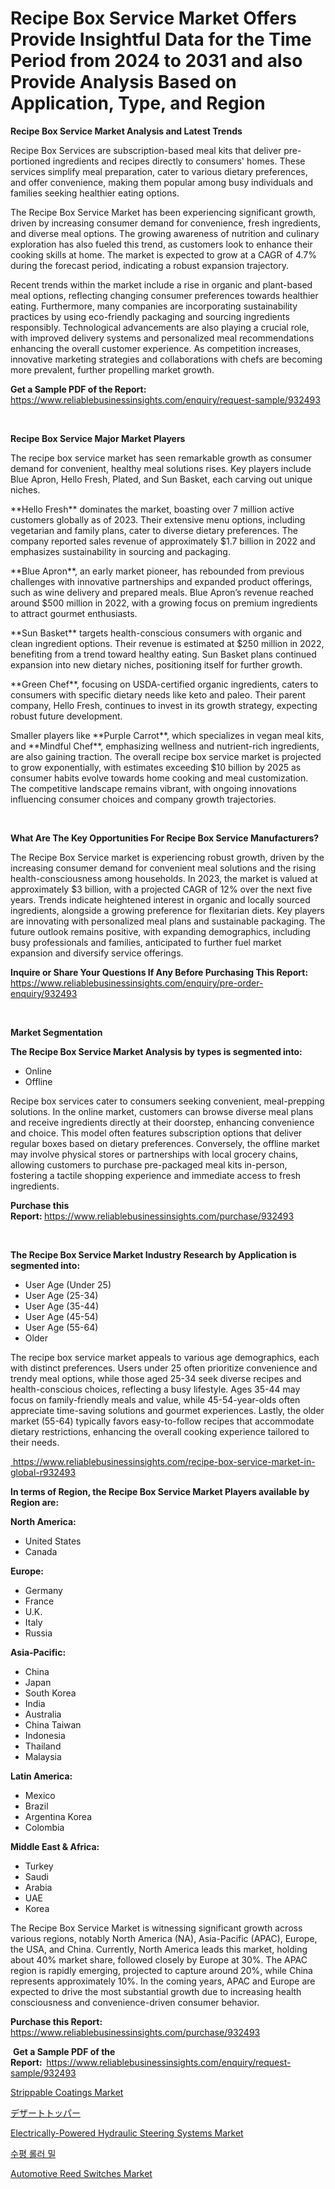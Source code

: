<p><h1>Recipe Box Service Market Offers Provide Insightful Data for the Time Period from 2024 to 2031 and also Provide Analysis Based on Application, Type, and Region</h1></p><p><strong>Recipe Box Service Market Analysis and Latest Trends</strong></p>
<p><p>Recipe Box Services are subscription-based meal kits that deliver pre-portioned ingredients and recipes directly to consumers' homes. These services simplify meal preparation, cater to various dietary preferences, and offer convenience, making them popular among busy individuals and families seeking healthier eating options.</p><p>The Recipe Box Service Market has been experiencing significant growth, driven by increasing consumer demand for convenience, fresh ingredients, and diverse meal options. The growing awareness of nutrition and culinary exploration has also fueled this trend, as customers look to enhance their cooking skills at home. The market is expected to grow at a CAGR of 4.7% during the forecast period, indicating a robust expansion trajectory.</p><p>Recent trends within the market include a rise in organic and plant-based meal options, reflecting changing consumer preferences towards healthier eating. Furthermore, many companies are incorporating sustainability practices by using eco-friendly packaging and sourcing ingredients responsibly. Technological advancements are also playing a crucial role, with improved delivery systems and personalized meal recommendations enhancing the overall customer experience. As competition increases, innovative marketing strategies and collaborations with chefs are becoming more prevalent, further propelling market growth.</p></p>
<p><strong>Get a Sample PDF of the Report:&nbsp;</strong> <a href="https://www.reliablebusinessinsights.com/enquiry/request-sample/932493">https://www.reliablebusinessinsights.com/enquiry/request-sample/932493</a></p>
<p>&nbsp;</p>
<p><strong>Recipe Box Service Major Market Players</strong></p>
<p><p>The recipe box service market has seen remarkable growth as consumer demand for convenient, healthy meal solutions rises. Key players include Blue Apron, Hello Fresh, Plated, and Sun Basket, each carving out unique niches. </p><p>**Hello Fresh** dominates the market, boasting over 7 million active customers globally as of 2023. Their extensive menu options, including vegetarian and family plans, cater to diverse dietary preferences. The company reported sales revenue of approximately $1.7 billion in 2022 and emphasizes sustainability in sourcing and packaging.</p><p>**Blue Apron**, an early market pioneer, has rebounded from previous challenges with innovative partnerships and expanded product offerings, such as wine delivery and prepared meals. Blue Apron’s revenue reached around $500 million in 2022, with a growing focus on premium ingredients to attract gourmet enthusiasts.</p><p>**Sun Basket** targets health-conscious consumers with organic and clean ingredient options. Their revenue is estimated at $250 million in 2022, benefiting from a trend toward healthy eating. Sun Basket plans continued expansion into new dietary niches, positioning itself for further growth.</p><p>**Green Chef**, focusing on USDA-certified organic ingredients, caters to consumers with specific dietary needs like keto and paleo. Their parent company, Hello Fresh, continues to invest in its growth strategy, expecting robust future development.</p><p>Smaller players like **Purple Carrot**, which specializes in vegan meal kits, and **Mindful Chef**, emphasizing wellness and nutrient-rich ingredients, are also gaining traction. The overall recipe box service market is projected to grow exponentially, with estimates exceeding $10 billion by 2025 as consumer habits evolve towards home cooking and meal customization. The competitive landscape remains vibrant, with ongoing innovations influencing consumer choices and company growth trajectories.</p></p>
<p>&nbsp;</p>
<p><strong>What Are The Key Opportunities For Recipe Box Service Manufacturers?</strong></p>
<p><p>The Recipe Box Service market is experiencing robust growth, driven by the increasing consumer demand for convenient meal solutions and the rising health-consciousness among households. In 2023, the market is valued at approximately $3 billion, with a projected CAGR of 12% over the next five years. Trends indicate heightened interest in organic and locally sourced ingredients, alongside a growing preference for flexitarian diets. Key players are innovating with personalized meal plans and sustainable packaging. The future outlook remains positive, with expanding demographics, including busy professionals and families, anticipated to further fuel market expansion and diversify service offerings.</p></p>
<p><strong>Inquire or Share Your Questions If Any Before Purchasing This Report:</strong> <a href="https://www.reliablebusinessinsights.com/enquiry/pre-order-enquiry/932493">https://www.reliablebusinessinsights.com/enquiry/pre-order-enquiry/932493</a></p>
<p>&nbsp;</p>
<p><strong>Market Segmentation</strong></p>
<p><strong>The Recipe Box Service Market Analysis by types is segmented into:</strong></p>
<p><ul><li>Online</li><li>Offline</li></ul></p>
<p><p>Recipe box services cater to consumers seeking convenient, meal-prepping solutions. In the online market, customers can browse diverse meal plans and receive ingredients directly at their doorstep, enhancing convenience and choice. This model often features subscription options that deliver regular boxes based on dietary preferences. Conversely, the offline market may involve physical stores or partnerships with local grocery chains, allowing customers to purchase pre-packaged meal kits in-person, fostering a tactile shopping experience and immediate access to fresh ingredients.</p></p>
<p><strong>Purchase this Report:&nbsp;</strong><a href="https://www.reliablebusinessinsights.com/purchase/932493">https://www.reliablebusinessinsights.com/purchase/932493</a></p>
<p>&nbsp;</p>
<p><strong>The Recipe Box Service Market Industry Research by Application is segmented into:</strong></p>
<p><ul><li>User Age (Under 25)</li><li>User Age (25-34)</li><li>User Age (35-44)</li><li>User Age (45-54)</li><li>User Age (55-64)</li><li>Older</li></ul></p>
<p><p>The recipe box service market appeals to various age demographics, each with distinct preferences. Users under 25 often prioritize convenience and trendy meal options, while those aged 25-34 seek diverse recipes and health-conscious choices, reflecting a busy lifestyle. Ages 35-44 may focus on family-friendly meals and value, while 45-54-year-olds often appreciate time-saving solutions and gourmet experiences. Lastly, the older market (55-64) typically favors easy-to-follow recipes that accommodate dietary restrictions, enhancing the overall cooking experience tailored to their needs.</p></p>
<p><a href="https://www.reliablebusinessinsights.com/recipe-box-service-market-in-global-r932493">&nbsp;https://www.reliablebusinessinsights.com/recipe-box-service-market-in-global-r932493</a></p>
<p><strong>In terms of Region, the Recipe Box Service Market Players available by Region are:</strong></p>
<p>
    <p> <strong> North America: </strong>
        <ul>
            <li>United States</li>
            <li>Canada</li>
        </ul>
        </p> 
    <p> <strong> Europe: </strong>
        <ul>
            <li>Germany</li>
            <li>France</li>
            <li>U.K.</li>
            <li>Italy</li>
            <li>Russia</li>
        </ul>
        </p> 
    <p> <strong> Asia-Pacific: </strong>
        <ul>
            <li>China</li>
            <li>Japan</li>
            <li>South Korea</li>
            <li>India</li>
            <li>Australia</li>
            <li>China Taiwan</li>
            <li>Indonesia</li>
            <li>Thailand</li>
            <li>Malaysia</li>
        </ul>
        </p> 
    <p> <strong> Latin America: </strong>
        <ul>
            <li>Mexico</li>
            <li>Brazil</li>
            <li>Argentina Korea</li>
            <li>Colombia</li>
        </ul>
        </p> 
    <p> <strong> Middle East & Africa: </strong>
        <ul>
            <li>Turkey</li>
            <li>Saudi</li>
            <li>Arabia</li>
            <li>UAE</li>
            <li>Korea</li>
        </ul>
    </p>
    </p>
<p><p>The Recipe Box Service Market is witnessing significant growth across various regions, notably North America (NA), Asia-Pacific (APAC), Europe, the USA, and China. Currently, North America leads this market, holding about 40% market share, followed closely by Europe at 30%. The APAC region is rapidly emerging, projected to capture around 20%, while China represents approximately 10%. In the coming years, APAC and Europe are expected to drive the most substantial growth due to increasing health consciousness and convenience-driven consumer behavior.</p></p>
<p><strong>Purchase this Report: </strong><a href="https://www.reliablebusinessinsights.com/purchase/932493">https://www.reliablebusinessinsights.com/purchase/932493</a></p>
<p>&nbsp;<strong>Get a Sample PDF of the Report:&nbsp;&nbsp;</strong><a href="https://www.reliablebusinessinsights.com/enquiry/request-sample/932493">https://www.reliablebusinessinsights.com/enquiry/request-sample/932493</a></p>
<p><strong></strong></p>
<p><p><a href="https://www.linkedin.com/pulse/unveiling-market-trends-global-strippable-coatings-sqwge?trackingId=l5ozMo9GSpiF%2FLtdu2mDwA%3D%3D">Strippable Coatings Market</a></p><p><a href="https://medium.com/@amayrani15moore/dessert-toppers-market-%E3%81%AE%E3%82%B0%E3%83%AD%E3%83%BC%E3%83%90%E3%83%AB%E5%B8%82%E5%A0%B4%E6%A6%82%E8%A6%81%E3%81%AF-%E4%B8%96%E7%95%8C%E3%81%8A%E3%82%88%E3%81%B3%E4%B8%BB%E8%A6%81%E5%B8%82%E5%A0%B4%E3%81%AB%E3%81%8A%E3%81%91%E3%82%8B%E6%A5%AD%E7%95%8C%E3%81%AB%E5%BD%B1%E9%9F%BF%E3%82%92%E4%B8%8E%E3%81%88%E3%82%8B%E4%B8%BB%E8%A6%81%E3%81%AA%E3%83%88%E3%83%AC%E3%83%B3%E3%83%89%E3%81%AB%E3%81%A4%E3%81%84%E3%81%A6-%E7%8B%AC%E8%87%AA%E3%81%AE%E8%A6%96%E7%82%B9%E3%82%92%E6%8F%90%E4%BE%9B%E3%81%97%E3%81%BE%E3%81%99-95bc2b64556f">デザートトッパー</a></p><p><a href="https://issuu.com/reportprime-2/docs/electrically-powered-hydraulic-stee_e9bdc19bb61036">Electrically-Powered Hydraulic Steering Systems Market</a></p><p><a href="https://medium.com/@ayeshasikdar777/horizontal-roller-mills-market-%EC%9D%98-%EA%B8%80%EB%A1%9C%EB%B2%8C-%EC%8B%9C%EC%9E%A5-%EA%B0%9C%EC%9A%94%EB%8A%94-%EC%A0%84-%EC%84%B8%EA%B3%84-%EB%B0%8F-%EC%A3%BC%EC%9A%94-%EC%8B%9C%EC%9E%A5%EC%9D%98-%EC%82%B0%EC%97%85%EC%97%90-%EC%98%81%ED%96%A5%EC%9D%84-%EB%AF%B8%EC%B9%98%EB%8A%94-%EC%A3%BC%EC%9A%94-%ED%8A%B8%EB%A0%8C%EB%93%9C%EC%97%90-%EB%8C%80%ED%95%9C-%EB%8F%85%ED%8A%B9%ED%95%9C-%EA%B4%80%EC%A0%90%EC%9D%84-%EC%A0%9C%EA%B3%B5%ED%95%A9%EB%8B%88%EB%8B%A4-928b43ec8048">수평 롤러 밀</a></p><p><a href="https://issuu.com/reportprime-2/docs/automotive-reed-switches-market-siz_928ac39268a46d">Automotive Reed Switches Market</a></p></p>